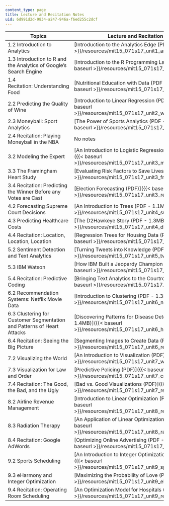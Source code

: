 ```yaml
---
content_type: page
title: Lecture and Recitation Notes
uid: 6d991d2d-9834-a247-946a-f6ed255c2dcf
---
```


| Topics | Lecture and Recitation Notes |
| --- | --- |
| 1.2 Introduction to Analytics | [Introduction to the Analytics Edge (PDF)]({{< baseurl >}}/resources/mit15_071s17_unit1_analyticsedgeintro) |
| 1.3 Introduction to R and the Analytics of Google’s Search Engine | [Introduction to the R Programming Language (PDF)]({{< baseurl >}}/resources/mit15_071s17_unit1_introductionr) |
| 1.4 Recitation: Understanding Food | [Nutritional Education with Data (PDF - 2.1MB)]({{< baseurl >}}/resources/mit15_071s17_unit1_recitation) |
| 2.2 Predicting the Quality of Wine | [Introduction to Linear Regression (PDF - 1.3MB)]({{< baseurl >}}/resources/mit15_071s17_unit2_wineregression) |
| 2.3 Moneyball: Sport Analytics | [The Power of Sports Analytics (PDF - 1.4MB)]({{< baseurl >}}/resources/mit15_071s17_unit2_moneyball) |
| 2.4 Recitation: Playing Moneyball in the NBA | No notes |
| 3.2 Modeling the Expert | [An Introduction to Logistic Regression (PDF - 1.2MB)]({{< baseurl >}}/resources/mit15_071s17_unit3_modelingexpert) |
| 3.3 The Framingham Heart Study | [Evaluating Risk Factors to Save Lives (PDF)]({{< baseurl >}}/resources/mit15_071s17_unit3_framingham) |
| 3.4 Recitation: Predicting the Winner Before any Votes are Cast | [Election Forecasting (PDF)]({{< baseurl >}}/resources/mit15_071s17_unit3_recitation) |
| 4.2 Forecasting Supreme Court Decisions | [An Introduction to Trees (PDF - 1.1MB)]({{< baseurl >}}/resources/mit15_071s17_unit4_supremecourt) |
| 4.3 Predicting Healthcare Costs | [The D2Hawkeye Story (PDF - 1.3MB)]({{< baseurl >}}/resources/mit15_071s17_unit4_d2hawkeye) |
| 4.4 Recitation: Location, Location, Location | [Regression Trees for Housing Data (PDF - 1.1MB)]({{< baseurl >}}/resources/mit15_071s17_unit4_recitation) |
| 5.2 Sentiment Detection and Text Analytics | [Turning Tweets into Knowledge (PDF)]({{< baseurl >}}/resources/mit15_071s17_unit5_twitter) |
| 5.3 IBM Watson | [How IBM Built a Jeopardy Champion (PDF - 1.1MB)]({{< baseurl >}}/resources/mit15_071s17_unit5_watson) |
| 5.4 Recitation: Predictive Coding | [Bringing Text Analytics to the Courtroom (PDF)]({{< baseurl >}}/resources/mit15_071s17_unit5_recitation) |
| 6.2 Recommendation Systems: Netflix Movie Data | [Introduction to Clustering (PDF - 1.3MB)]({{< baseurl >}}/resources/mit15_071s17_unit6_netflix) |
| 6.3 Clustering for Customer Segmentation and Patterns of Heart Attacks | [Discovering Patterns for Disease Detection (PDF - 1.4MB)]({{< baseurl >}}/resources/mit15_071s17_unit6_heartattacks) |
| 6.4 Recitation: Seeing the Big Picture | [Segmenting Images to Create Data (PDF)]({{< baseurl >}}/resources/mit15_071s17_unit6_recitation) |
| 7.2 Visualizing the World | [An Introduction to Visualization (PDF)]({{< baseurl >}}/resources/mit15_071s17_unit7_who) |
| 7.3 Visualization for Law and Order | [Predictive Policing (PDF)]({{< baseurl >}}/resources/mit15_071s17_unit7_crime) |
| 7.4 Recitation: ﻿The Good, the Bad, and the Ugly   | [Bad vs. Good Visualizations﻿ (PDF)]({{< baseurl >}}/resources/mit15_071s17_unit7_recitation) |
| 8.2 Airline Revenue Management | [Introduction to Linear Optimization (PDF - 6.3MB)]({{< baseurl >}}/resources/mit15_071s17_unit8_revenuemanagement) |
| 8.3 Radiation Therapy | [An Application of Linear Optimization (PDF - 1.8MB)]({{< baseurl >}}/resources/mit15_071s17_unit8_radiationtherapy) |
| 8.4 Recitation: Google AdWords | [Optimizing Online Advertising (PDF - 1.1MB)]({{< baseurl >}}/resources/mit15_071s17_unit8_recitation) |
| 9.2 Sports Scheduling | [An Introduction to Integer Optimization (PDF - 1.1MB)]({{< baseurl >}}/resources/mit15_071s17_unit9_sportsscheduling) |
| 9.3 eHarmony and Integer Optimization | [Maximizing the Probability of Love (PDF)]({{< baseurl >}}/resources/mit15_071s17_unit9_eharmony) |
| 9.4 Recitation: Operating Room Scheduling | [An Optimization Model for Hospitals (PDF)]({{< baseurl >}}/resources/mit15_071s17_unit9_recitation)